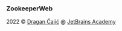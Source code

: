 ### ZookeeperWeb

2022 © [Dragan Ćajić](https://hyperskill.org/profile/110124359) @ [JetBrains Academy](https://www.jetbrains.com/academy/)
